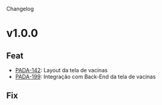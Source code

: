 Changelog

# v1.0.0

## Feat

- [PADA-142](https://givisiez.atlassian.net/browse/PADA-142): Layout da tela de vacinas
- [PADA-199](https://givisiez.atlassian.net/browse/PADA-199): Integração com Back-End da tela de vacinas

## Fix

